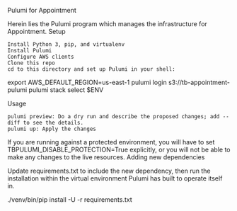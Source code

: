 Pulumi for Appointment

Herein lies the Pulumi program which manages the infrastructure for Appointment.
Setup

    Install Python 3, pip, and virtualenv
    Install Pulumi
    Configure AWS clients
    Clone this repo
    cd to this directory and set up Pulumi in your shell:

export AWS_DEFAULT_REGION=us-east-1
pulumi login s3://tb-appointment-pulumi
pulumi stack select $ENV

Usage

    pulumi preview: Do a dry run and describe the proposed changes; add --diff to see the details.
    pulumi up: Apply the changes

If you are running against a protected environment, you will have to set TBPULUMI_DISABLE_PROTECTION=True explicitly, or you will not be able to make any changes to the live resources.
Adding new dependencies

Update requirements.txt to include the new dependency, then run the installation within the virtual environment Pulumi has built to operate itself in.

./venv/bin/pip install -U -r requirements.txt

